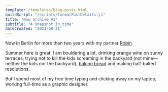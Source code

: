 ```yaml
---
template: /templates/blog-posts.html
buildScript: "/scripts/formatPostDetails.js"
title: "Now archive #1"
subtitle: "A snapshot in time"
dateCreated: "2021-08-21"
---
```


Now in Berlin for more than two years with my partner [Robin](https://robinmetral.com/).

Summer here is great: I am bouldering a lot, drinking orange wine on sunny terraces, trying not to kill the kids screaming in the backyard (not mine—neither the kids nor the backyard), [baking bread](/recipes/) and making half-baked resolutions.

But I spend most of my free time typing and clicking away on my laptop, working full-time as a graphic designer.
